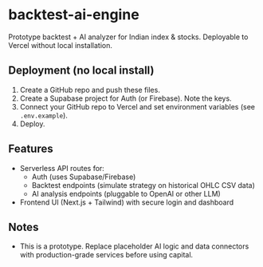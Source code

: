 # backtest-ai-engine

Prototype backtest + AI analyzer for Indian index & stocks. Deployable to Vercel without local installation.

## Deployment (no local install)
1. Create a GitHub repo and push these files.
2. Create a Supabase project for Auth (or Firebase). Note the keys.
3. Connect your GitHub repo to Vercel and set environment variables (see `.env.example`).
4. Deploy.

## Features
- Serverless API routes for:
  - Auth (uses Supabase/Firebase)
  - Backtest endpoints (simulate strategy on historical OHLC CSV data)
  - AI analysis endpoints (pluggable to OpenAI or other LLM)
- Frontend UI (Next.js + Tailwind) with secure login and dashboard

## Notes
- This is a prototype. Replace placeholder AI logic and data connectors with production-grade services before using capital.
